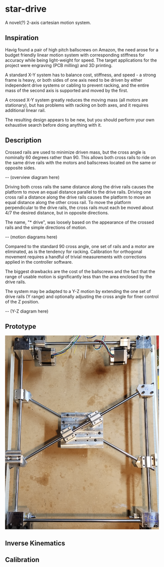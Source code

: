# star-drive

A novel(?) 2-axis cartesian motion system.


## Inspiration

Havig found a pair of high pitch ballscrews on Amazon, the need arose
for a budget friendly linear motion system with corresponding stiffness
for accuracy while being light-weight for speed.
The target applications for the project were engraving (PCB milling) and
3D printing.

A standard X-Y system has to balance cost, stiffness, and speed - a strong
frame is heavy, or both sides of one axis need to be driven by either
independent drive systems or cabling to prevent racking, and the entire mass
of the second axis is supported and moved by the first.

A crossed X-Y system greatly reduces the moving mass (all motors are
stationary), but has problems with racking on both axes, and it requires
additional linear rail.

The resulting design appears to be new, but you should perform your own
exhaustive search before doing anything with it.


## Description

Crossed rails are used to minimize driven mass, but the cross angle is nominally
60 degrees rather than 90.
This allows both cross rails to ride on the same drive rails with the motors
and ballscrews located on the same or opposite sides.

-- (overview diagram here)

Driving both cross rails the same distance along the drive rails causes the
platform to move an equal distance parallel to the drive rails.
Driving one cross rail a distance along the drive rails causes the platform
to move an equal distance along the other cross rail.
To move the platform perpendicular to the drive rails, the cross rails must
each be moved about 4/7 the desired distance, but in opposite directions.

The name, "* drive", was loosely based on the appearance of the crossed rails
and the simple directions of motion.

-- (motion diagrams here)

Compared to the standard 90 cross angle, one set of rails and a motor are
eliminated, as is the tendency for racking.
Calibration for orthogonal movement requires a handful of trivial measurements
with corrections applied in the controller software.

The biggest drawbacks are the cost of the ballscrews and the fact that the
range of usable motion is significantly less than the area enclosed by the
drive rails.

The system may be adapted to a Y-Z motion by extending the one set of drive
rails (Y range) and optionally adjusting the cross angle for finer control
of the Z position.

-- (Y-Z diagram here)


## Prototype

![First prototype](first-prototype.png)


## Inverse Kinematics


## Calibration
